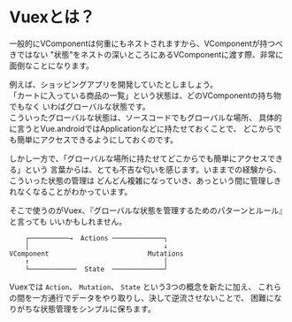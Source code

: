 
Vuexとは？
================================================================================

一般的にVComponentは何重にもネストされますから、VComponentが持つべきではない
"状態"をネストの深いところにあるVComponentに渡す際、非常に面倒なことになります。

例えば、ショッピングアプリを開発していたとしましょう。  
「カートに入っている商品の一覧」という状態は、どのVComponentの持ち物でもなく
いわばグローバルな状態です。  
こういったグローバルな状態は、ソースコードでもグローバルな場所、
具体的に言うとVue.androidではApplicationなどに持たせておくことで、
どこからでも簡単にアクセスできるようにしておくのです。

しかし一方で、「グローバルな場所に持たせてどこからでも簡単にアクセスできる」という
言葉からは、とても不吉な匂いを感じます。いままでの経験から、こういった状態の管理は
どんどん複雑になっていき、あっという間に管理しきれなくなることがわかっています。

そこで使うのがVuex、『グローバルな状態を管理するためのパターンとルール』と言っても
いいかもしれません。

```
    ┌──────────→  Actions ─────────────┐
    │                                  ↓
VComponent                         Mutations
    ↑                                  │
    └────────────  State  ─────────────┘
```
Vuexでは `Action`、 `Mutation`、 `State` という3つの概念を新たに加え、
これらの間を一方通行でデータをやり取りし、決して逆流させないことで、
困難になりがちな状態管理をシンプルに保ちます。

